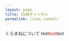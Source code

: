 ```yaml
---
layout: page
title: ISAOチャンネル
permalink: /isao_cannel/
---
```


くらまねについて
test<span style="color:red;">test</span>test